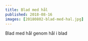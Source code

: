 ```yaml
---
title: Blad med hål
published: 2018-08-16
images: [20180802-blad-med-hal.jpg]
---
```


Blad med hål genom hål i blad
